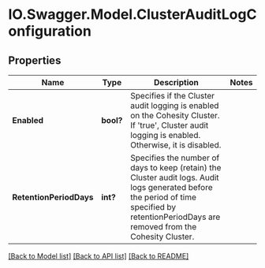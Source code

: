 # IO.Swagger.Model.ClusterAuditLogConfiguration
## Properties

Name | Type | Description | Notes
------------ | ------------- | ------------- | -------------
**Enabled** | **bool?** | Specifies if the Cluster audit logging is enabled on the Cohesity Cluster. If &#39;true&#39;, Cluster audit logging is enabled. Otherwise, it is disabled. | 
**RetentionPeriodDays** | **int?** | Specifies the number of days to keep (retain) the Cluster audit logs. Audit logs generated before the period of time specified by retentionPeriodDays are removed from the Cohesity Cluster. | 

[[Back to Model list]](../README.md#documentation-for-models) [[Back to API list]](../README.md#documentation-for-api-endpoints) [[Back to README]](../README.md)

